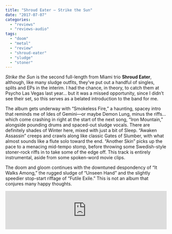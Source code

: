 ```yaml
---
title: "Shroud Eater – Strike the Sun"
date: "2017-07-07"
categories: 
  - "reviews"
  - "reviews-audio"
tags: 
  - "doom"
  - "metal"
  - "review"
  - "shroud-eater"
  - "sludge"
  - "stoner"
---
```


_Strike the Sun_ is the second full-length from Miami trio **Shroud Eater**, although, like many sludge outfits, they’ve put out a handful of singles, splits and EPs in the interim. I had the chance, in theory, to catch them at Psycho Las Vegas last year… but it was a missed opportunity, since I didn’t see their set, so this serves as a belated introduction to the band for me.

The album gets underway with “Smokeless Fire,” a haunting, spacey intro that reminds me of Ides of Gemini—or maybe Demon Lung, minus the riffs… which come crashing in right at the start of the next song, “Iron Mountain,” alongside pounding drums and spaced-out sludge vocals. There are definitely shades of Winter here, mixed with just a bit of Sleep. “Awaken Assassin” creeps and crawls along like classic Gates of Slumber, with what almost sounds like a flute solo toward the end. “Another Skin” picks up the pace to a menacing mid-tempo stomp, before throwing some Swedish-style stoner-rock riffs in to take some of the edge off. This track is entirely instrumental, aside from some spoken-word movie clips.

The doom and gloom continues with the downtuned despondency of “It Walks Among,” the rugged sludge of “Unseen Hand” and the slightly speedier stop-start riffage of “Futile Exile.” This is not an album that conjures many happy thoughts.

<iframe style="border: 0; width: 100%; height: 120px;" src="https://bandcamp.com/EmbeddedPlayer/album=2953100784/size=large/bgcol=ffffff/linkcol=0687f5/tracklist=false/artwork=small/transparent=true/" width="300" height="150" seamless=""><a href="http://stbrecords.bandcamp.com/album/shroud-eater-strike-the-sun">Shroud Eater - Strike The Sun by STB Records</a></iframe>
